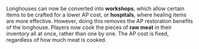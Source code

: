 Longhouses can now be converted into <b>workshops</b>, which allow certain items to be crafted for a lower AP cost, or <b>hospitals</b>, where healing items are more effective. However, doing this removes the AP restoration benefits of the longhouse.
Players now cook the pieces of <b>raw meat</b> in their inventory all at once, rather than one by one. The AP cost is fixed, regardless of how much meat is cooked.
